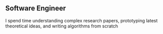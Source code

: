 ## Software Engineer

I spend time understanding complex research papers, prototyping latest theoretical ideas, and writing algorithms from scratch
